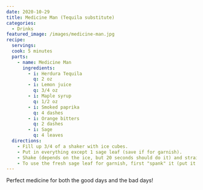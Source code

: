```yaml
---
date: 2020-10-29
title: Medicine Man (Tequila substitute)
categories:
  - Drinks
featured_image: /images/medicine-man.jpg
recipe:
  servings: 
  cook: 5 minutes
  parts:
    - name: Medicine Man
      ingredients:
        - i: Herdura Tequila
          q: 2 oz
        - i: Lemon juice
          q: 3/4 oz
        - i: Maple syrup
          q: 1/2 oz
        - i: Smoked paprika
          q: 4 dashes
        - i: Orange bitters
          q: 2 dashes
        - i: Sage
          q: 4 leaves
  directions:
    - Fill up 3/4 of a shaker with ice cubes.
    - Put in everything except 1 sage leaf (save if for garnish).
    - Shake (depends on the ice, but 20 seconds should do it) and strain. Serve it up, which means no ice.
    - To use the fresh sage leaf for garnish, first "spank" it (put it on one open palm and slap it with the other hand a few times) to release essential oils. Place it on top of the drink.
---
```

Perfect medicine for both the good days and the bad days!